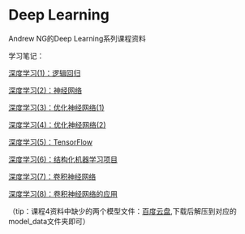 ﻿# Deep Learning

Andrew NG的Deep Learning系列课程资料

学习笔记：

[深度学习(1)：逻辑回归](http://binweber.top/2017/09/12/deep_learning_1/)

[深度学习(2)：神经网络](http://binweber.top/2017/09/25/deep_learning_2/)

[深度学习(3)：优化神经网络(1)](http://binweber.top/2017/09/28/deep_learning_3/)

[深度学习(4)：优化神经网络(2)](http://binweber.top/2017/10/06/deep_learning_4/)

[深度学习(5)：TensorFlow](http://binweber.top/2017/10/14/deep_learning_5/)

[深度学习(6)：结构化机器学习项目](http://binweber.top/2017/11/09/deep_learning_6/)

[深度学习(7)：卷积神经网络](http://binweber.top/2017/11/28/deep_learning_7/)

[深度学习(8)：卷积神经网络的应用](http://binweber.top/2018/01/18/deep_learning_8/)

（tip：课程4资料中缺少的两个模型文件：[百度云盘](https://pan.baidu.com/s/1o9XYBIM),下载后解压到对应的model_data文件夹即可）